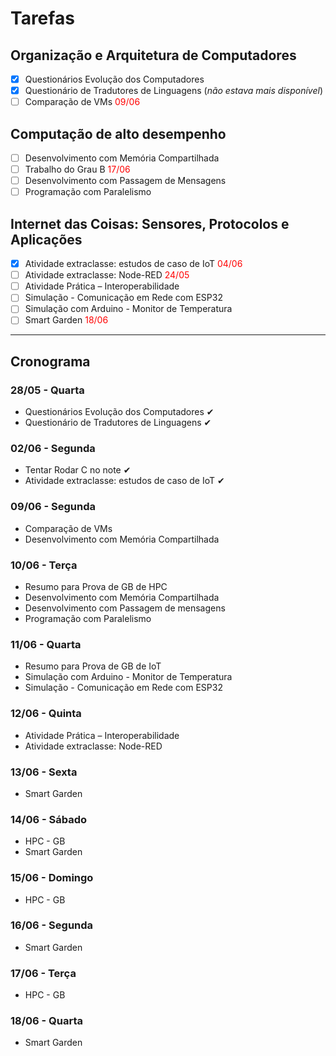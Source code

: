 # Tarefas

## Organização e Arquitetura de Computadores

- [x] Questionários Evolução dos Computadores
- [x] Questionário de Tradutores de Linguagens (*não estava mais disponível*)
- [ ] Comparação de VMs <span style="color: red;">09/06</span>

## Computação de alto desempenho

- [ ] Desenvolvimento com Memória Compartilhada
- [ ] Trabalho do Grau B <span style="color: red;">17/06</span>
- [ ] Desenvolvimento com Passagem de Mensagens
- [ ] Programação com Paralelismo

## Internet das Coisas: Sensores, Protocolos e Aplicações

- [x] Atividade extraclasse: estudos de caso de IoT <span style="color: red;">04/06</span>
- [ ] Atividade extraclasse: Node-RED <span style="color: red;">24/05</span>
- [ ] Atividade Prática – Interoperabilidade
- [ ] Simulação - Comunicação em Rede com ESP32
- [ ] Simulação com Arduino - Monitor de Temperatura
- [ ] Smart Garden <span style="color: red;">18/06</span>

---

## Cronograma

### 28/05 - Quarta

- Questionários Evolução dos Computadores ✔
- Questionário de Tradutores de Linguagens ✔

### 02/06 - Segunda

- Tentar Rodar C no note ✔
- Atividade extraclasse: estudos de caso de IoT ✔

### 09/06 - Segunda

- Comparação de VMs
- Desenvolvimento com Memória Compartilhada

### 10/06 - Terça

- Resumo para Prova de GB de HPC
- Desenvolvimento com Memória Compartilhada
- Desenvolvimento com Passagem de mensagens
- Programação com Paralelismo

### 11/06 - Quarta

- Resumo para Prova de GB de IoT
- Simulação com Arduino - Monitor de Temperatura
- Simulação - Comunicação em Rede com ESP32

### 12/06 - Quinta

- Atividade Prática – Interoperabilidade
- Atividade extraclasse: Node-RED

### 13/06 - Sexta

- Smart Garden

### 14/06 - Sábado

- HPC - GB
- Smart Garden

### 15/06 - Domingo

- HPC - GB

### 16/06 - Segunda

- Smart Garden

### 17/06 - Terça

- HPC - GB

### 18/06 - Quarta

- Smart Garden